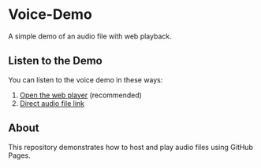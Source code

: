 # Voice-Demo

A simple demo of an audio file with web playback.

## Listen to the Demo

You can listen to the voice demo in these ways:

1. [Open the web player](https://jeffreyzhanghe.github.io/Voice-Demo/) (recommended)
2. [Direct audio file link](https://jeffreyzhanghe.github.io/Voice-Demo/voice_demo.mp3)

## About

This repository demonstrates how to host and play audio files using GitHub Pages.